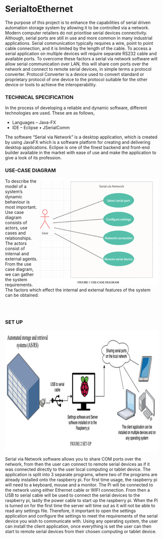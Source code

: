 # SerialtoEthernet

The purpose of this project is to enhance the capabilities of serial driven automation storage system by allowing it to be controlled via a network. Modern computer retailers do not prioritise serial devices connectivity. Although, serial ports are still in use and more common in many industrial applications. Serial communication typically requires a wire, point to point cable connection, and it is limited by the length of the cable. To access a serial application on multiple devices will require separate RS232 cable and available ports. To overcome these factors a serial via network software will allow serial communication over LAN, this will share com ports over the network and connect to remote serial devices, in simple terms a protocol converter. Protocol Converter is a device used to convert standard or proprietary protocol of one device to the protocol suitable for the other device or tools to achieve the interoperability.


### TECHNICAL SPECIFICATION
In the process of developing a reliable and dynamic software, different technologies are used. These are as follows,

- Languages – Java-FX
- IDE – Eclipse • JSerialComm

The software “Serial via Network” is a desktop application, which is created by using JavaFX which is a software platform for creating and delivering desktop applications. Eclipse is one of the finest backend and front-end builder available in the market with ease of use and make the application to give a look of its profession.

### USE-CASE DIAGRAM
<img align="right" src="https://raw.githubusercontent.com/christiankasongo/SerialtoEthernet/master/Screenshot%202022-04-23%20at%2010.38.46.png" height="350px">

To describe the model of a system’s dynamic behaviour is most important. Use case diagram consists of actors, use cases and relationships. The actors consist of internal and external agents. From the use case diagram, we can gather the system requirements. The factors which effect the internal and external features of the system can be obtained.

<br/>
<br/>



### SET UP
<img align="center" src="https://raw.githubusercontent.com/christiankasongo/SerialtoEthernet/master/Screenshot%202022-04-23%20at%2010.43.56.png" height="400px">

Serial via Network software allows you to share COM ports over the network, from then the user can connect to remote serial devices as if it was connected directly to the user local computing or tablet device.
The application is split into 3 separate programs, where two of the programs are already installed onto the raspberry pi. For first time usage, the raspberry pi will need to a keyboard, mouse and a monitor. The Pi will be connected to the network using either Ethernet cable or WIFI connection. From then a USB to serial cable will be used to connect the serial devices to the raspberry pi, lastly the power cable to start up the raspberry pi.
When the Pi is turned on for the first time the server will time out as it will not be able to read any settings file. Therefore, it important to open the settings application and configure the settings to meet the requirements of the serial device you wish to communicate with.
Using any operating system, the user can install the client application, once everything is set the user can then start to remote serial devices from their chosen computing or tablet device.

 
